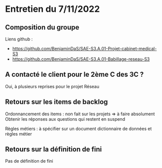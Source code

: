 # Entretien du 7/11/2022

## Composition du groupe

Liens github :
- https://github.com/BenjaminDaS/SAE-S3.A.01-Projet-cabinet-medical-S3
- https://github.com/BenjaminDaS/SAE-S3.A.01-Babillage-reseau-S3

## A contacté le client pour le 2ème C des 3C ?

Oui, à plusieurs reprises pour le projet Réseau

## Retours sur les items de backlog

Ordonnancement des items : non fait sur les projets => à faire absolument
Obtenir les réponses  aux questions qui restent en suspend

Règles métiers : à spécifier sur un document dictionnaire de données et règles métier


## Retours sur la définition de fini

Pas de définition de fini

